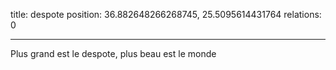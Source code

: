 title: despote
position: 36.882648266268745, 25.5095614431764
relations: 0

---


































Plus grand est le despote, plus beau est le monde